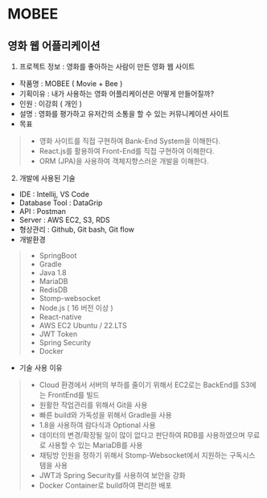 # MOBEE
영화 웹 어플리케이션
---
1. 프로젝트 정보 : 영화를 좋아하는 사람이 만든 영화 웹 사이트
* 작품명 : MOBEE ( Movie + Bee )
* 기획이유 : 내가 사용하는 영화 어플리케이션은 어떻게 만들어질까?
* 인원 : 이강희 ( 개인 )
* 설명 : 영화를 평가하고 유저간의 소통을 할 수 있는 커뮤니케이션 사이트
* 목표
> * 영화 사이트를 직접 구현하여 Bank-End System을 이해한다.
> * React.js를 활용하여 Front-End를 직접 구현하여 이해한다.
> * ORM (JPA)을 사용하여 객체지향스러운 개발을 이해한다.

2. 개발에 사용된 기술
* IDE : Intellij, VS Code
* Database Tool : DataGrip
* API : Postman
* Server : AWS EC2, S3, RDS
* 형상관리 : Github, Git bash, Git flow
* 개발환경 
> * SpringBoot 
> * Gradle 
> * Java 1.8 
> * MariaDB 
> * RedisDB 
> * Stomp-websocket 
> * Node.js ( 16 버전 이상 )
> * React-native
> * AWS EC2 Ubuntu / 22.LTS
> * JWT Token
> * Spring Security
> * Docker 
* 기술 사용 이유
> * Cloud 환경에서 서버의 부하를 줄이기 위해서 EC2로는 BackEnd를 S3에는 FrontEnd를 빌드
> * 원활한 작업관리를 위해서 Git을 사용
> * 빠른 build와 가독성을 위해서 Gradle을 사용
> * 1.8을 사용하여 람다식과 Optional 사용
> * 데이터의 변경/확장될 일이 많이 없다고 판단하여 RDB를 사용하였으며 무료로 사용할 수 있는 MariaDB를 사용
> * 채팅방 인원을 정하기 위해서 Stomp-Websocket에서 지원하는 구독시스템을 사용
> * JWT과 Spring Security를 사용하여 보안을 강화 
> * Docker Container로 build하여 편리한 배포
